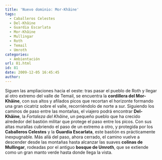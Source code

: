 ```yaml
---
title: 'Nuevo dominio: Mor-Khâine'
tags:
  - Caballeros Celestes
  - Del-Khâine
  - Guardia Escarlata
  - Mor-Khâine
  - Mullingar
  - Roth
  - Temail
  - Umroth
categories:
  - Ambientación
url: 81.html
id: 81
date: 2009-12-05 16:45:45
author:
---
```


Siguen las ampliaciones hacia el oeste: tras pasar el pueblo de Roth y llegar al otro extremo del valle de Temail, se encuentra la **cordillera del Mor-Khâine**, con sus altos y afilados picos que recortan el horizonte formando una gran cicatriz sobre el valle, recorriéndolo de norte a sur. Siguiendo los caminos de paso entre las montañas, el viajero podrá encontrar **Del-Khâine**, la _Fortaleza del Khâine_, un pequeño pueblo que ha crecido alrededor del bastión militar que protege el paso entre los picos. Con sus altas murallas cubriendo el paso de un extremo a otro, y protegida por los **Caballeros Celestes** y la **Guardia Escarlata**, este bastión es prácticamente inexpugnable. Más allá del paso, ahora cerrado, el camino vuelve a descender desde las montañas hasta alcanzar las suaves **colinas de Mullingar**, rodeadas por el antiguo **bosque de Umroth**, que se extiende como un gran manto verde hasta donde llega la vista.